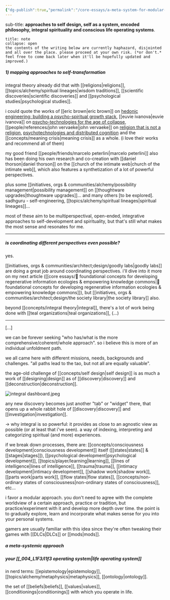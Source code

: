 ```yaml
---
{"dg-publish":true,"permalink":"/core-essays/a-meta-system-for-modular-self-development-and-interoperability-across-philosophies-methodologies-and-perspectives/","tags":["🌱"],"created":"2023-12-14T12:54:40.894-03:00","updated":"2024-07-23T02:41:37.912-03:00"}
---
```


sub-title: **approaches to self design, self as a system, encoded philosophy, integral spirituality and conscious life operating systems**.

```ad-warning
title: note
collapse: open
the contents of the writing below are currently haphazard, disjointed and all over the place. please proceed at your own risk. (*or don't.* feel free to come back later when it'll be hopefully updated and improved.)
```

##### 1) mapping approaches to self-transformation

integral theory already did that with [[religions\|religions]], [[topics/alchemy/spiritual lineages\|wisdom traditions]], [[scientific discoveries\|scientific discoveries]] and [[psychological studies\|psychological studies]].

i could quote the works of [[eric brown\|eric brown]] on [hedonic engineering: building a psycho-spiritual growth stack](https://seriousplay.substack.com/p/hedonic-engineering), [[euvie ivanova\|euvie ivanova]] on [psycho-technologies for the age of collapse](https://euvieivanova.substack.com/p/psycho-technologies-for-the-age-of), [[people/references/john vervaeke\|john vervaeke]] on [religion that is not a religion](https://www.youtube.com/@johnvervaeke), [psychotechnologies and distributed cognition](https://www.youtube.com/watch?v=237-jbJfleY) and the [[concepts/meaning crisis\|meaning crisis]] as a whole. (i love their works and recommend all of them)

my good friend [[people/friends/marcelo peterlini\|marcelo peterlini]] also has been doing his own research and co-creation with [[daniel thorson\|daniel thorson]] on the [[church of the intimate web\|church of the intimate web]], which also features a synthetization of a lot of powerful perspectives.

plus some [[initiatives, orgs & communities/alchemy/possibility management\|possibility management]] on [[thoughtware upgrades\|thoughtware upgrades]]... and many others [to be explored]. sadhguru - self-engineering, [[topics/alchemy/spiritual lineages\|spiritual lineages]]...

most of these aim to be multiperspectival, open-ended, integrative approaches to self-development and spirituality, but that's still what makes the most sense and resonates for me.

---

##### is coordinating different perspectives even possible?

yes.

[[initiatives, orgs & communities/architect;design/goodly labs\|goodly labs]] are doing a great job around coordinating perspectives. i'll dive into it more on my next article ([[core essays/💭 foundational concepts for developing regenerative information ecologies & empowering knowledge commons\|💭 foundational concepts for developing regenerative information ecologies & empowering knowledge commons]]), but [[initiatives, orgs & communities/architect;design/the society library\|the society library]] also.

beyond [[concepts/integral theory\|integral]], there's a lot of work being done with [[teal organizations\|teal organizations]], (...)

---

[...]

we can be forever seeking "who has/what is the more comprehensive/coherent/whole approach". so i believe this is more of an individual unfoldment path.

we all came here with different missions, needs, backgrounds and challenges. "all paths lead to the tao, but not all are equally valuable".

the age-old challenge of [[concepts/self design\|self design]] is as much a work of [[designing\|design]] as of [[discovery\|discovery]] and [[deconstruction\|deconstruction]].

![integral dashboard.jpeg](/img/user/images/interfaces%20&%20designs/integral%20dashboard.jpeg)

any new discovery becomes just another "tab" or "widget" there, that opens up a whole rabbit hole of [[discovery\|discovery]] and [[investigation\|investigation]].

-> why integral is so powerful: it provides as close to an agnostic view as possible (or at least that i've seen). a way of indexing, interpreting and categorizing spiritual (and more) experiences.

if we break down processes, there are: [[concepts/consciousness development\|consciousness development]] itself ([[states\|states]] & [[stages\|stages]]), [[psychological development\|psychological development]], [[topics/player/learning\|learning]], [[lines of intelligence\|lines of intelligence]], [[trauma\|trauma]], [[intimacy development\|intimacy development]], [[shadow work\|shadow work]], [[parts work\|parts work]], [[flow states\|flow states]], [[concepts/non-ordinary states of consciousness\|non-ordinary states of consciousness]], etc...

i favor a modular approach. you don't need to agree with the complete worldview of a certain approach, practice or tradition, but practice/experiment with it and develop more depth over time. the point is to gradually explore, learn and incorporate what makes sense for you into your personal systems.

gamers are usually familiar with this idea since they're often tweaking their games with [[DLCs\|DLCs]] or [[mods\|mods]].

##### a meta-systemic approach


##### your [[_004_L1F3/l1f3 operating system\|life operating system]]

in nerd terms: [[epistemology\|epistemology]], [[topics/alchemy/metaphysics\|metaphysics]], [[ontology\|ontology]].

the set of [[beliefs\|beliefs]], [[values\|values]], [[conditionings\|conditionings]] with which you operate in life.

